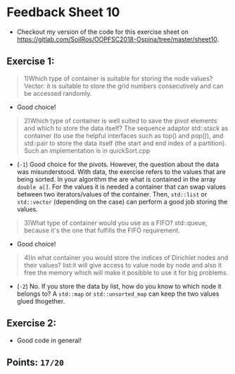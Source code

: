 # Feedback Sheet 10

* Checkout my version of the code for this exercise sheet on https://gitlab.com/SoilRos/OOPFSC2018-Ospina/tree/master/sheet10.

## Exercise 1:

> 1)Which type of container is suitable for storing the node values?
Vector: it is suitable to store the grid numbers consecutively and can be accessed randomly.

  * Good choice!

> 2)Which type of container is well suited to save the pivot elements and which to store the data itself?
The sequence adaptor std::stack as container (to use the helpful interfaces such as top() and pop()),
and std::pair to store the data itself (the start and end index of a partition). Such an implementation is in quickSort.cpp

* (`-1`) Good choice for the pivots. However, the question about the data was misunderstood. With data, the exercise refers to the values that are being sorted. In your algorithm the are what is contained in the array `double a[]`. For the values it is needed a container that can swap values between two iterators/values of the container. Then, `std::list` or `std::vector` (depending on the case) can perform a good job storing the values. 

> 3)What type of container would you use as a FIFO?
std::queue, because it's the one that fulfills the FIFO requirement.

* Good choice!

> 4)In what container you would store the indices of Dirichlet nodes and their values?
list:it will give access to value node by node and also it free the memory which will make it posibble to use it for big problems.

* (`-2`) No. If you store the data by list, how do you know to which node it belongs to? A `std::map` or `std::unsorted_map` can keep the two values glued thogether.

## Exercise 2:

* Good code in general!

## Points: `17/20`